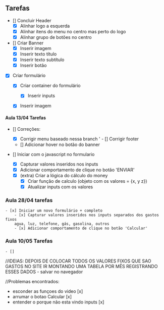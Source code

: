 ## Tarefas

- [] Concluir Header
    - [x] Alinhar logo a esquerda
    - [x] Alinhar itens do menu no centro mas perto do logo
    - [x] Alinhar grupo de botões no centro

- [] Criar Banner
    - [x] Inserir imagem
    - [x] Inserir texto título
    - [x] Inserir texto subtítulo
    - [x] Inserir botão

- [x] Criar formulário
    - [x] Criar container do formulário
        - [x] Inserir inputs
    - [x] Inserir imagem



#### Aula 13/04 Tarefas

- [] Correções:
    - [x] Corrigir menu baseado nessa branch
'   - [] Corrigir footer
    - [] Adicionar hover no botão do banner

- [] Iniciar com o javascript no formulario
    - [x] Capturar valores inseridos nos inputs
    - [x] Adicionar comportamento de clique no botão 'ENVIAR'
    - [x] (extra) Criar a lógica do cálculo do money
        - [x] Criar função de calculo (objeto com os valores = {x, y z})
        - [x] Atualizar inputs com os valores

### Aula 28/04 tarefas
    - [x] Iniciar um novo formulário + completo
        - [x] Capturar valores inseridos nos inputs separados dos gastos fixos
        agua, luz, telefone, gás, gasolina, outros
        - [x] Adicionar comportamento de clique no botão 'Calcular'
        

### Aula 10/05 Tarefas
    - [] 
//IDEIAS:
    DEPOIS DE COLOCAR TODOS OS VALORES FIXOS QUE SAO GASTOS NO SITE IR MONTANDO UMA TABELA POR MÊS REGISTRANDO ESSES DADOS
    - salvar no navegador

//Problemas encontrados:
 - esconder as funçoes do video [x]
 - arrumar o botao Calcular [x]
 - entender o porque não esta vindo inputs [x]
